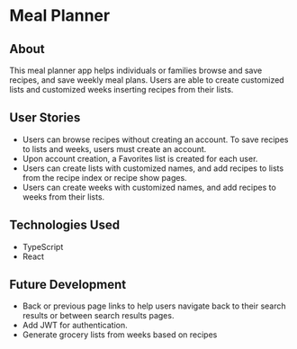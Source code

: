 # Meal Planner

## About
This meal planner app helps individuals or families browse and save recipes, and save weekly meal plans. Users are able to create customized lists and customized weeks inserting recipes from their lists.

## User Stories
- Users can browse recipes without creating an account. To save recipes to lists and weeks, users must create an account.
- Upon account creation, a Favorites list is created for each user.
- Users can create lists with customized names, and add recipes to lists from the recipe index or recipe show pages.
- Users can create weeks with customized names, and add recipes to weeks from their lists.

## Technologies Used
- TypeScript
- React

## Future Development
- Back or previous page links to help users navigate back to their search results or between search results pages.
- Add JWT for authentication.
- Generate grocery lists from weeks based on recipes